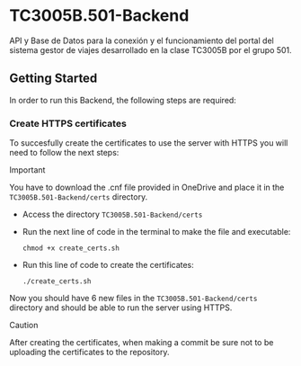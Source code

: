 # TC3005B.501-Backend
API y Base de Datos para la conexión y el funcionamiento del portal del sistema gestor de viajes desarrollado en la clase TC3005B por el grupo 501. 

## Getting Started

In order to run this Backend, the following steps are required:

### Create HTTPS certificates

To succesfully create the certificates to use the server with HTTPS you will need to follow the next steps:

> [!Important]
> You have to download the .cnf file provided in OneDrive and place it in the `TC3005B.501-Backend/certs` directory.

- Access the directory `TC3005B.501-Backend/certs`
- Run the next line of code in the terminal to make the file and executable:

  ```gitbash
  chmod +x create_certs.sh
  ```
  
- Run this line of code to create the certificates:

    ```gitbash
  ./create_certs.sh
  ```

Now you should have 6 new files in the `TC3005B.501-Backend/certs` directory and should be able to run the server using HTTPS.

> [!Caution]
> After creating the certificates, when making a commit be sure not to be uploading the certificates to the repository.

